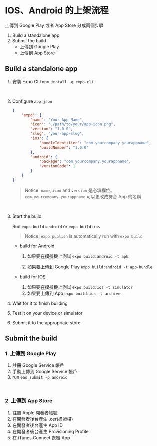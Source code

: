# IOS、Android 的上架流程

上傳到 Google Play 或者 App Store 分成兩個步驟

1. Build a standalone app
2. Submit the build
    - 上傳到 Google Play
    - 上傳到 App Store

## Build a standalone app

1. 安裝 Expo CLI
   `npm install -g expo-cli`

<br/>

2. Configure `app.json`

    ```json
    {
        "expo": {
            "name": "Your App Name",
            "icon": "./path/to/your/app-icon.png",
            "version": "1.0.0",
            "slug": "your-app-slug",
            "ios": {
                "bundleIdentifier": "com.yourcompany.yourappname",
                "buildNumber": "1.0.0"
            },
            "android": {
                "package": "com.yourcompany.yourappname",
                "versionCode": 1
            }
        }
    }
    ```

    > Notice:
    > `name`, `icno` and `version` 是必填欄位。
    > `com.yourcompany.yourappname` 可以更改成符合 App 的名稱

<br/>

3. Start the build

    Run `expo build:android` or `expo build:ios`

    > Notice:
    > `expo publish` is automatically run with `expo build`

    - build for Android

        1. 如果要在模擬機上測試
           `expo build:android -t apk`

        2. 如果要上傳到 Google Play
           `expo build:android -t app-bundle`

    - build for IOS
        1. 如果要在模擬機上測試
           `expo build:ios -t simulator`
        2. 如果要上傳到 App
           `expo build:ios -t archive`

4. Wait for it to finish building
5. Test it on your device or simulator
6. Submit it to the appropriate store

## Submit the build

### 1. 上傳到 Google Play

1. 註冊 Google Service 帳戶
2. 手動上傳到 Google Service 帳戶
3. run `eas submit -p android`

<br/>

### 2. 上傳到 App Store

1. 註冊 Apple 開發者帳號
2. 在開發者後台產生 .cer(憑證檔)
3. 在開發者後台產生 App ID
4. 在開發者後台產生 Provisioning Profile
5. 在 iTunes Connect 送審 App
